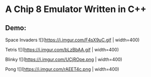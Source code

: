 # A Chip 8 Emulator Written in C++

## Demo:

Space Invaders
![](https://i.imgur.com/F4sX9uC.gif | width=400)

Tetris
![](https://i.imgur.com/bLzBbAA.gif | width=400)

Blinky
![](https://i.imgur.com/UCjROpe.png | width=400)

Pong
![](https://i.imgur.com/rAEET4c.png | width=400)


